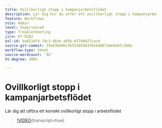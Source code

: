 ```yaml
---
title: Ovillkorligt stopp i kampanjarbetsflödet
description: Lär dig hur du utför ett ovillkorligt stopp i kampanjarbetsflödet
feature: Workflows
role: Admin
level: Experienced
type: Troubleshooting
jira: KT-8382
exl-id: ba021df4-7dc3-4b3e-a03b-6f748d27cacd
source-git-commit: 35e036486c5b533b54b3f626d88734e9a9fc3b8a
workflow-type: tm+mt
source-wordcount: '32'
ht-degree: 100%

---
```


# Ovillkorligt stopp i kampanjarbetsflödet

Lär dig att utföra ett korrekt ovillkorligt stopp i arbetsflödet

>[!VIDEO](https://video.tv.adobe.com/v/335887?quality=12&learn=on){transcript=true}
